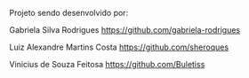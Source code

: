 Projeto sendo desenvolvido por:

Gabriela Silva Rodrigues
https://github.com/gabriela-rodrigues

Luiz Alexandre Martins Costa 
https://github.com/sheroques

Vinicius de Souza Feitosa
https://github.com/Buletiss

